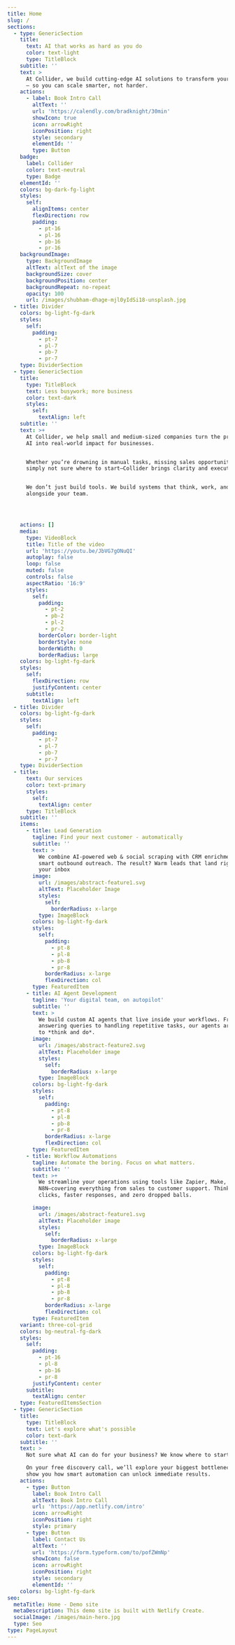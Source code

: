 ```yaml
---
title: Home
slug: /
sections:
  - type: GenericSection
    title:
      text: AI that works as hard as you do
      color: text-light
      type: TitleBlock
    subtitle: ''
    text: >
      At Collider, we build cutting-edge AI solutions to transform your business
      — so you can scale smarter, not harder.
    actions:
      - label: Book Intro Call
        altText: ''
        url: 'https://calendly.com/bradknight/30min'
        showIcon: true
        icon: arrowRight
        iconPosition: right
        style: secondary
        elementId: ''
        type: Button
    badge:
      label: Collider
      color: text-neutral
      type: Badge
    elementId: ''
    colors: bg-dark-fg-light
    styles:
      self:
        alignItems: center
        flexDirection: row
        padding:
          - pt-16
          - pl-16
          - pb-16
          - pr-16
    backgroundImage:
      type: BackgroundImage
      altText: altText of the image
      backgroundSize: cover
      backgroundPosition: center
      backgroundRepeat: no-repeat
      opacity: 100
      url: /images/shubham-dhage-mjl0yIdSi18-unsplash.jpg
  - title: Divider
    colors: bg-light-fg-dark
    styles:
      self:
        padding:
          - pt-7
          - pl-7
          - pb-7
          - pr-7
    type: DividerSection
  - type: GenericSection
    title:
      type: TitleBlock
      text: Less busywork; more business
      color: text-dark
      styles:
        self:
          textAlign: left
    subtitle: ''
    text: >+
      At Collider, we help small and medium-sized companies turn the promise of
      AI into real-world impact for businesses.


      Whether you’re drowning in manual tasks, missing sales opportunities, or
      simply not sure where to start—Collider brings clarity and execution.


      We don’t just build tools. We build systems that think, work, and scale
      alongside your team.




    actions: []
    media:
      type: VideoBlock
      title: Title of the video
      url: 'https://youtu.be/JbVG7gONuQI'
      autoplay: false
      loop: false
      muted: false
      controls: false
      aspectRatio: '16:9'
      styles:
        self:
          padding:
            - pt-2
            - pb-2
            - pl-2
            - pr-2
          borderColor: border-light
          borderStyle: none
          borderWidth: 0
          borderRadius: large
    colors: bg-light-fg-dark
    styles:
      self:
        flexDirection: row
        justifyContent: center
      subtitle:
        textAlign: left
  - title: Divider
    colors: bg-light-fg-dark
    styles:
      self:
        padding:
          - pt-7
          - pl-7
          - pb-7
          - pr-7
    type: DividerSection
  - title:
      text: Our services
      color: text-primary
      styles:
        self:
          textAlign: center
      type: TitleBlock
    subtitle: ''
    items:
      - title: Lead Generation
        tagline: Find your next customer - automatically
        subtitle: ''
        text: >
          We combine AI-powered web & social scraping with CRM enrichment and
          smart outbound outreach. The result? Warm leads that land right in
          your inbox
        image:
          url: /images/abstract-feature1.svg
          altText: Placeholder Image
          styles:
            self:
              borderRadius: x-large
          type: ImageBlock
        colors: bg-light-fg-dark
        styles:
          self:
            padding:
              - pt-8
              - pl-8
              - pb-8
              - pr-8
            borderRadius: x-large
            flexDirection: col
        type: FeaturedItem
      - title: AI Agent Development
        tagline: 'Your digital team, on autopilot'
        subtitle: ''
        text: >
          We build custom AI agents that live inside your workflows. From
          answering queries to handling repetitive tasks, our agents are trained
          to *think and do*.
        image:
          url: /images/abstract-feature2.svg
          altText: Placeholder image
          styles:
            self:
              borderRadius: x-large
          type: ImageBlock
        colors: bg-light-fg-dark
        styles:
          self:
            padding:
              - pt-8
              - pl-8
              - pb-8
              - pr-8
            borderRadius: x-large
            flexDirection: col
        type: FeaturedItem
      - title: Workflow Automations
        tagline: Automate the boring. Focus on what matters.
        subtitle: ''
        text: >+
          We streamline your operations using tools like Zapier, Make, and
          N8N—covering everything from sales to customer support. Think fewer
          clicks, faster responses, and zero dropped balls.

        image:
          url: /images/abstract-feature1.svg
          altText: Placeholder image
          styles:
            self:
              borderRadius: x-large
          type: ImageBlock
        colors: bg-light-fg-dark
        styles:
          self:
            padding:
              - pt-8
              - pl-8
              - pb-8
              - pr-8
            borderRadius: x-large
            flexDirection: col
        type: FeaturedItem
    variant: three-col-grid
    colors: bg-neutral-fg-dark
    styles:
      self:
        padding:
          - pt-16
          - pl-8
          - pb-16
          - pr-8
        justifyContent: center
      subtitle:
        textAlign: center
    type: FeaturedItemsSection
  - type: GenericSection
    title:
      type: TitleBlock
      text: Let's explore what's possible
      color: text-dark
    subtitle: ''
    text: >
      Not sure what AI can do for your business? We know where to start.

      On your free discovery call, we’ll explore your biggest bottlenecks—and
      show you how smart automation can unlock immediate results.
    actions:
      - type: Button
        label: Book Intro Call
        altText: Book Intro Call
        url: 'https://app.netlify.com/intro'
        icon: arrowRight
        iconPosition: right
        style: primary
      - type: Button
        label: Contact Us
        altText: ''
        url: 'https://form.typeform.com/to/pofZWmNp'
        showIcon: false
        icon: arrowRight
        iconPosition: right
        style: secondary
        elementId: ''
    colors: bg-light-fg-dark
seo:
  metaTitle: Home - Demo site
  metaDescription: This demo site is built with Netlify Create.
  socialImage: /images/main-hero.jpg
  type: Seo
type: PageLayout
---
```


